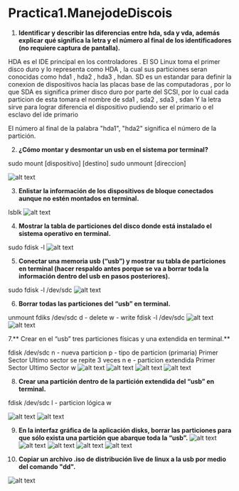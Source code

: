 # Practica1.ManejodeDiscois

1. **Identificar y describir las diferencias entre hda, sda y vda, además explicar qué significa la letra y el número al final de los identificadores (no requiere captura de pantalla).**

HDA es el IDE principal en los controladores . El SO Linux toma el primer disco duro y lo representa como HDA , la cual sus particiones seran conocidas como hda1 , hda2 , hda3 , hdan. SD es un estandar para definir la conexion de dispositivos hacia las placas base de las computadoras , por lo que SDA  es significa primer disco duro por parte del SCSI, por lo cual cada particion de esta tomara el nombre de sda1 , sda2 , sda3 , sdan
Y la letra sirve para lograr diferencia el dispositivo pudiendo ser el primario o el esclavo del ide primario

El número al final de la palabra "hda1", "hda2" significa el número de la partición.

2. **¿Cómo montar y desmontar un usb en el sistema por terminal?**

sudo mount [dispositivo] [destino]
sudo unmount [direccion]

![alt text](https://github.com/daerksun/Practica1.ManejodeDiscos/blob/main/Imagenes/1.png "Im1")

3. **Enlistar la información de los dispositivos de bloque conectados aunque no estén montados en terminal.**

lsblk
![alt text](https://github.com/daerksun/Practica1.ManejodeDiscos/blob/main/Imagenes/2.png "Im2")

4. **Mostrar la tabla de particiones del disco donde está instalado el sistema operativo en terminal.**

sudo fdisk -l
![alt text](https://github.com/daerksun/Practica1.ManejodeDiscos/blob/main/Imagenes/5.png "Im5")

5. **Conectar una memoria usb (“usb”) y mostrar su tabla de particiones en terminal (hacer respaldo antes porque se va a borrar toda la información dentro del usb en pasos posteriores).**

sudo fdisk -l /dev/sdc
![alt text](https://github.com/daerksun/Practica1.ManejodeDiscos/blob/main/Imagenes/7.png "Im7")

6. **Borrar todas las particiones del “usb” en terminal.**

unmount
fdiks /dev/sdc
d - delete
w - write
fdisk -l /dev/sdc
![alt text](https://github.com/daerksun/Practica1.ManejodeDiscos/blob/main/Imagenes/8.png "Im8")
![alt text](https://github.com/daerksun/Practica1.ManejodeDiscos/blob/main/Imagenes/9.png "Im9")


7.** Crear en el “usb” tres particiones físicas y una extendida en terminal.**

fdisk /dev/sdc
n - nueva particion
p - tipo de particion (primaria)
Primer Sector
Ultimo sector
se repite 3 veces
n
e - particion extendida
Primer Sector
Ultimo Sector
w
![alt text](https://github.com/daerksun/Practica1.ManejodeDiscos/blob/main/Imagenes/11.png "Im11")
![alt text](https://github.com/daerksun/Practica1.ManejodeDiscos/blob/main/Imagenes/12.png "Im12")
![alt text](https://github.com/daerksun/Practica1.ManejodeDiscos/blob/main/Imagenes/13.png "Im13")
![alt text](https://github.com/daerksun/Practica1.ManejodeDiscos/blob/main/Imagenes/14.png "Im14")

8. **Crear una partición dentro de la partición extendida del “usb” en terminal.**

fdisk /dev/sdc
l - particion lógica w

![alt text](https://github.com/daerksun/Practica1.ManejodeDiscos/blob/main/Imagenes/15.png "Im15")
![alt text](https://github.com/daerksun/Practica1.ManejodeDiscos/blob/main/Imagenes/16.png "Im16")

9. **En la interfaz gráfica de la aplicación disks, borrar las particiones para que sólo exista una
partición que abarque toda la “usb”.**
![alt text](https://github.com/daerksun/Practica1.ManejodeDiscos/blob/main/Imagenes/18.png "Im18")
![alt text](https://github.com/daerksun/Practica1.ManejodeDiscos/blob/main/Imagenes/19.png "Im19")
![alt text](https://github.com/daerksun/Practica1.ManejodeDiscos/blob/main/Imagenes/20.png "Im20")
![alt text](https://github.com/daerksun/Practica1.ManejodeDiscos/blob/main/Imagenes/21.png "Im21")
![alt text](https://github.com/daerksun/Practica1.ManejodeDiscos/blob/main/Imagenes/22.png "Im22")

10. **Copiar un archivo .iso de distribución live de linux a la usb por medio del comando "dd".**

![alt text](https://github.com/daerksun/Practica1.ManejodeDiscos/blob/main/Imagenes/24.png "Im24")
